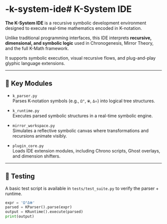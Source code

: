 # -k-system-ide# K-System IDE

**The K-System IDE** is a recursive symbolic development environment designed to execute real-time mathematics encoded in K-notation.

Unlike traditional programming interfaces, this IDE interprets **recursive, dimensional, and symbolic logic** used in Chronogenesis, Mirror Theory, and the full K-Math framework.

It supports symbolic execution, visual recursive flows, and plug-and-play glyphic language extensions.

---

## 🔁 Key Modules

- `k_parser.py`  
  Parses K-notation symbols (e.g., `Ω°`, `⦿`, `Δ⟡`) into logical tree structures.

- `k_runtime.py`  
  Executes parsed symbolic structures in a real-time symbolic engine.

- `mirror_workspace.py`  
  Simulates a reflective symbolic canvas where transformations and recursions animate visibly.

- `plugin_core.py`  
  Loads IDE extension modules, including Chrono scripts, Ghost overlays, and dimension shifters.

---

## 🧪 Testing

A basic test script is available in `tests/test_suite.py` to verify the parser + runtime.

```python
expr = 'Ω°Δ⦿'
parsed = KParser().parse(expr)
output = KRuntime().execute(parsed)
print(output)
